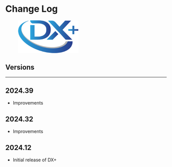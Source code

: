 # Change Log

<div align="left">

<figure><img src="../.gitbook/assets/DX+_blue@300x.png" alt="" width="188"><figcaption></figcaption></figure>

</div>

## Versions

***

## 2024.39

* Improvements

## 2024.32

* Improvements

## 2024.12

* Initial release of DX+
